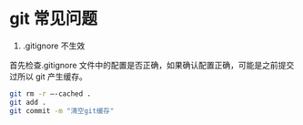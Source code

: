 # git 常见问题

1. .gitignore 不生效

首先检查.gitignore 文件中的配置是否正确，如果确认配置正确，可能是之前提交过所以 git 产生缓存。

```bash
git rm -r –-cached .
git add .
git commit -m "清空git缓存"
```
